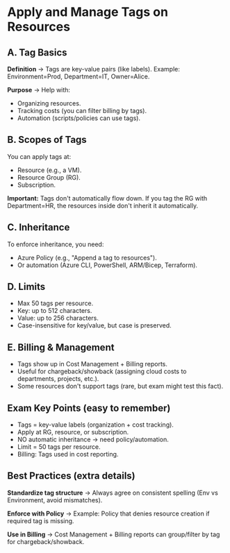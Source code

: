 # Apply and Manage Tags on Resources

## A. Tag Basics

**Definition** → Tags are key-value pairs (like labels).
Example: Environment=Prod, Department=IT, Owner=Alice.

**Purpose** → Help with:
- Organizing resources.
- Tracking costs (you can filter billing by tags).
- Automation (scripts/policies can use tags).

## B. Scopes of Tags

You can apply tags at:
- Resource (e.g., a VM).
- Resource Group (RG).
- Subscription.

**Important:** Tags don't automatically flow down.
If you tag the RG with Department=HR, the resources inside don't inherit it automatically.

## C. Inheritance

To enforce inheritance, you need:
- Azure Policy (e.g., "Append a tag to resources").
- Or automation (Azure CLI, PowerShell, ARM/Bicep, Terraform).

## D. Limits

- Max 50 tags per resource.
- Key: up to 512 characters.
- Value: up to 256 characters.
- Case-insensitive for key/value, but case is preserved.

## E. Billing & Management

- Tags show up in Cost Management + Billing reports.
- Useful for chargeback/showback (assigning cloud costs to departments, projects, etc.).
- Some resources don't support tags (rare, but exam might test this fact).

## Exam Key Points (easy to remember)

- Tags = key-value labels (organization + cost tracking).
- Apply at RG, resource, or subscription.
- NO automatic inheritance → need policy/automation.
- Limit = 50 tags per resource.
- Billing: Tags used in cost reporting.

## Best Practices (extra details)

**Standardize tag structure** → Always agree on consistent spelling (Env vs Environment, avoid mismatches).

**Enforce with Policy** → Example: Policy that denies resource creation if required tag is missing.

**Use in Billing** → Cost Management + Billing reports can group/filter by tag for chargeback/showback.